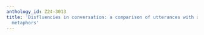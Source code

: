 ```yaml
---
anthology_id: Z24-3013
title: 'Disfluencies in conversation: a comparison of utterances with and without
  metaphors'
---
```

